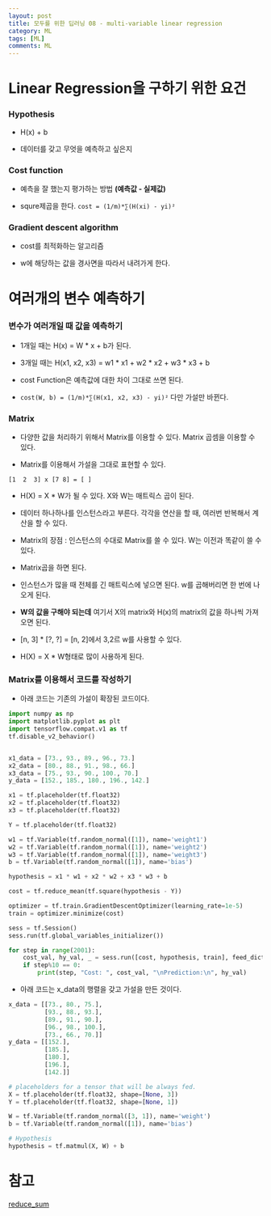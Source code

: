 ```yaml
---
layout: post
title: 모두를 위한 딥러닝 08 - multi-variable linear regression 
category: ML
tags: [ML]
comments: ML
---
```


# Linear Regression을 구하기 위한 요건

### Hypothesis

- H(x) + b

- 데이터를 갖고 무엇을 예측하고 싶은지

### Cost function

- 예측을 잘 했는지 평가하는 방법 **(예측값 - 실제값)**

- squre제곱을 한다. `cost = (1/m)*∑(H(xi) - yi)²`

### Gradient descent algorithm

- cost를 최적화하는 알고리즘

- w에 해당하는 값을 경사면을 따라서 내려가게 한다.


# 여러개의 변수 예측하기

### 변수가 여러개일 때 값을 예측하기

- 1개일 때는 H(x) = W * x + b가 된다.

- 3개일 때는 H(x1, x2, x3) = w1 * x1 + w2 * x2 + w3 * x3 + b

- cost Function은 예측값에 대한 차이 그대로 쓰면 된다.

- `cost(W, b) = (1/m)*∑(H(x1, x2, x3) - yi)²` 다만 가설만 바뀐다.

### Matrix

- 다양한 값을 처리하기 위해서 Matrix를 이용할 수 있다. Matrix 곱셈을 이용할 수 있다.

- Matrix를 이용해서 가설을 그대로 표현할 수 있다.
```
[1  2  3] x [7 8] = [ ]
```

- H(X) = X * W가 될 수 있다. X와 W는 매트릭스 곱이 된다.

- 데이터 하나하나를 인스턴스라고 부른다. 각각을 연산을 할 때, 여러번 반복해서 계산을 할 수 있다.

- Matrix의 장점 : 인스턴스의 수대로 Matrix를 쓸 수 있다. W는 이전과 똑같이 쓸 수 있다.

- Matrix곱을 하면 된다.

- 인스턴스가 많을 때 전체를 긴 매트릭스에 넣으면 된다. w를 곱해버리면 한 번에 나오게 된다.

- **W의 값을 구해야 되는데** 여기서 X의 matrix와 H(x)의 matrix의 값을 하나씩 가져오면 된다.

- [n, 3] * [?, ?] = [n, 2]에서 3,2르 w를 사용할 수 있다.

- H(X) = X * W형태로 많이 사용하게 된다.


### Matrix를 이용해서 코드를 작성하기

- 아래 코드는 기존의 가설이 확장된 코드이다.

```python
import numpy as np
import matplotlib.pyplot as plt
import tensorflow.compat.v1 as tf
tf.disable_v2_behavior()


x1_data = [73., 93., 89., 96., 73.]
x2_data = [80., 88., 91., 98., 66.]
x3_data = [75., 93., 90., 100., 70.]
y_data = [152., 185., 180., 196., 142.]

x1 = tf.placeholder(tf.float32)
x2 = tf.placeholder(tf.float32)
x3 = tf.placeholder(tf.float32)

Y = tf.placeholder(tf.float32)

w1 = tf.Variable(tf.random_normal([1]), name='weight1')
w2 = tf.Variable(tf.random_normal([1]), name='weight2')
w3 = tf.Variable(tf.random_normal([1]), name='weight3')
b = tf.Variable(tf.random_normal([1]), name='bias')

hypothesis = x1 * w1 + x2 * w2 + x3 * w3 + b

cost = tf.reduce_mean(tf.square(hypothesis - Y))

optimizer = tf.train.GradientDescentOptimizer(learning_rate=1e-5)
train = optimizer.minimize(cost)

sess = tf.Session()
sess.run(tf.global_variables_initializer())

for step in range(2001):
    cost_val, hy_val, _ = sess.run([cost, hypothesis, train], feed_dict={x1: x1_data, x2: x2_data, x3: x3_data, Y: y_data})
    if step%10 == 0:
        print(step, "Cost: ", cost_val, "\nPrediction:\n", hy_val)
```

- 아래 코드는 x_data의 행렬을 갖고 가설을 만든 것이다.

```python
x_data = [[73., 80., 75.],
          [93., 88., 93.],
          [89., 91., 90.],
          [96., 98., 100.],
          [73., 66., 70.]]
y_data = [[152.],
          [185.],
          [180.],
          [196.],
          [142.]]

# placeholders for a tensor that will be always fed.
X = tf.placeholder(tf.float32, shape=[None, 3])
Y = tf.placeholder(tf.float32, shape=[None, 1])

W = tf.Variable(tf.random_normal([3, 1]), name='weight')
b = tf.Variable(tf.random_normal([1]), name='bias')

# Hypothesis
hypothesis = tf.matmul(X, W) + b

```


# 참고

[reduce_sum](http://blog.naver.com/PostView.nhn?blogId=wideeyed&logNo=221164644393)